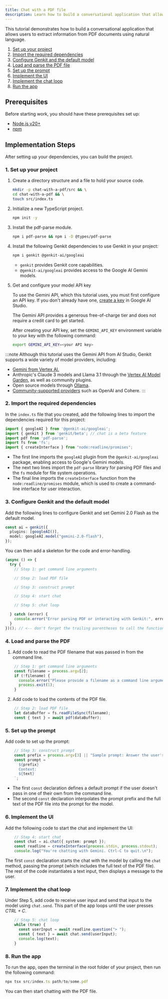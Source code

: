 ```yaml
---
title: Chat with a PDF file
description: Learn how to build a conversational application that allows users to extract information from PDF documents using natural language.
---
```


This tutorial demonstrates how to build a conversational application that 
allows users to extract information from PDF documents using natural language.

1. [Set up your project](#1-set-up-your-project)
2. [Import the required dependencies](#2-import-the-required-dependencies)
3. [Configure Genkit and the default model](#3-configure-genkit-and-the-default-model)
4. [Load and parse the PDF file](#4-load-and-parse-the-pdf)
5. [Set up the prompt](#5-set-up-the-prompt)
6. [Implement the UI](#6-implement-the-ui)
7. [Implement the chat loop](#7-implement-the-chat-loop)
8. [Run the app](#8-run-the-app)

## Prerequisites

Before starting work, you should have these prerequisites set up:

* [Node.js v20+](https://nodejs.org/en/download)
* [npm](https://docs.npmjs.com/downloading-and-installing-node-js-and-npm)

## Implementation Steps

After setting up your dependencies, you can build the project.

### 1. Set up your project

1. Create a directory structure and a file to hold
your source code.

   ```bash
   mkdir -p chat-with-a-pdf/src && \
   cd chat-with-a-pdf && \
   touch src/index.ts
   ```

2. Initialize a new TypeScript project.

   ```bash
   npm init -y
   ```

3. Install the pdf-parse module.

    ```bash
    npm i pdf-parse && npm i -D @types/pdf-parse
    ```

4. Install the following Genkit dependencies to use Genkit in your project:

    ```bash
    npm i genkit @genkit-ai/googleai
    ```

    * `genkit` provides Genkit core capabilities.
    * `@genkit-ai/googleai` provides access to the Google AI Gemini models.

5. Get and configure your model API key

    To use the Gemini API, which this tutorial uses, you must first
    configure an API key. If you don't already have one,
    [create a key](https://makersuite.google.com/app/apikey) in Google AI Studio.

    The Gemini API provides a generous free-of-charge tier and does not require a
    credit card to get started.

    After creating your API key, set the `GEMINI_API_KEY` environment 
    variable to your key with the following command:

    ```bash
    export GEMINI_API_KEY=<your API key>
    ```

:::note
Although this tutorial uses the Gemini API from AI Studio, Genkit
supports a wide variety of model providers, including:
- [Gemini from Vertex AI.](https://firebase.google.com/docs/genkit/plugins/vertex-ai#generative_ai_models)
- Anthropic's Claude 3 models and Llama 3.1 through the
[Vertex AI Model Garden](https://firebase.google.com/docs/genkit/plugins/vertex-ai#anthropic_claude_3_on_vertex_ai_model_garden),
as well as community plugins.
- Open source models through
[Ollama](https://firebase.google.com/docs/genkit/plugins/ollama).
- [Community-supported providers](https://firebase.google.com/docs/genkit/models#models-supported) such as OpenAI and Cohere.
:::

### 2. Import the required dependencies

In the `index.ts` file that you created, add the
following lines to import the dependencies required for this project:

```typescript
import { googleAI } from '@genkit-ai/googleai';
import { genkit } from 'genkit/beta'; // chat is a beta feature
import pdf from 'pdf-parse';
import fs from 'fs';
import { createInterface } from "node:readline/promises";
```

* The first line imports the `googleAI` 
  plugin from the `@genkit-ai/googleai` package, enabling access to 
  Google's Gemini models.
* The next two lines import the `pdf-parse` library for parsing PDF files 
  and the `fs` module for file system operations.
* The final line imports the `createInterface` function from the 
  `node:readline/promises` module, which is used to create a command-line 
  interface for user interaction.

### 3. Configure Genkit and the default model

Add the following lines to configure Genkit and set Gemini 2.0 Flash as the
default model.

```typescript
const ai = genkit({
  plugins: [googleAI()],
  model: googleAI.model("gemini-2.0-flash"),
});
```

You can then add a skeleton for the code and error-handling.

```typescript
(async () => {
  try {
    // Step 1: get command line arguments

    // Step 2: load PDF file

    // Step 3: construct prompt

    // Step 4: start chat

    // Step 5: chat loop

  } catch (error) {
    console.error("Error parsing PDF or interacting with Genkit:", error);
  }
})(); // <-- don't forget the trailing parentheses to call the function!
```

### 4. Load and parse the PDF

1. Add code to read the PDF filename that was passed
in from the command line.

  ```typescript
      // Step 1: get command line arguments
      const filename = process.argv[2];
      if (!filename) {
        console.error("Please provide a filename as a command line argument.");
        process.exit(1);
      }
  ```

2. Add code to load the contents of the PDF file.

  ```typescript
      // Step 2: load PDF file
      let dataBuffer = fs.readFileSync(filename);
      const { text } = await pdf(dataBuffer);
  ```

### 5. Set up the prompt

Add code to set up the prompt:

```typescript
    // Step 3: construct prompt
    const prefix = process.argv[3] || "Sample prompt: Answer the user's questions about the contents of this PDF file.";
    const prompt = `
      ${prefix}
      Context:
      ${text}
    `;
```

* The first `const` declaration defines a default prompt if the user doesn't
pass in one of their own from the command line.
* The second `const` declaration interpolates the prompt prefix and the full
text of the PDF file into the prompt for the model.

### 6. Implement the UI

Add the following code to start the chat and
implement the UI:

```typescript
    // Step 4: start chat
    const chat = ai.chat({ system: prompt });
    const readline = createInterface(process.stdin, process.stdout);
    console.log("You're chatting with Gemini. Ctrl-C to quit.\n");
```

The first `const` declaration starts the chat with the model by
calling the `chat` method, passing the prompt (which includes
the full text of the PDF file). The rest of the code instantiates
a text input, then displays a message to the user.

### 7. Implement the chat loop

Under Step 5, add code to receive user input and
send that input to the model using `chat.send`. This part
of the app loops until the user presses _CTRL + C_.

```typescript
    // Step 5: chat loop
    while (true) {
      const userInput = await readline.question("> ");
      const { text } = await chat.send(userInput);
      console.log(text);
    }
```

### 8. Run the app

To run the app, open the terminal in the root
folder of your project, then run the following command:

```typescript
npx tsx src/index.ts path/to/some.pdf
```

You can then start chatting with the PDF file.
